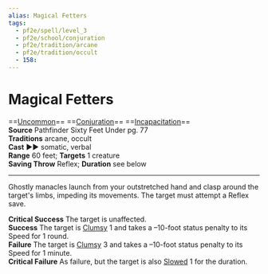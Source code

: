 ```yaml
---
alias: Magical Fetters
tags:
  - pf2e/spell/level_3
  - pf2e/school/conjuration
  - pf2e/tradition/arcane
  - pf2e/tradition/occult
  - 158:
---
```


# Magical Fetters

==[Uncommon](Uncommon.md)== ==[Conjuration](Conjuration.md)== ==[Incapacitation](Incapacitation.md)==  
__Source__ Pathfinder Sixty Feet Under pg. 77  
**Traditions** arcane, occult  
**Cast** ►► somatic, verbal  
**Range** 60 feet; **Targets** 1 creature  
**Saving Throw** Reflex; **Duration** see below

---

Ghostly manacles launch from your outstretched hand and clasp around the target's limbs, impeding its movements. The target must attempt a Reflex save.

**Critical Success** The target is unaffected.  
**Success** The target is [Clumsy](Clumsy.md) 1 and takes a –10-foot status penalty to its Speed for 1 round.  
**Failure** The target is [Clumsy](Clumsy.md) 3 and takes a –10-foot status penalty to its Speed for 1 minute.  
**Critical Failure** As failure, but the target is also [Slowed](Slowed.md) 1 for the duration.
